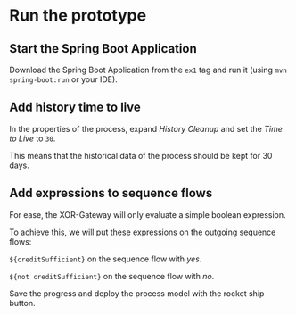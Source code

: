 # Run the prototype

## Start the Spring Boot Application

Download the Spring Boot Application from the `ex1` tag and run it (using `mvn spring-boot:run` or your IDE).

## Add history time to live

In the properties of the process, expand _History Cleanup_ and set the _Time to Live_ to `30`.

This means that the historical data of the process should be kept for 30 days.

## Add expressions to sequence flows

For ease, the XOR-Gateway will only evaluate a simple boolean expression.

To achieve this, we will put these expressions on the outgoing sequence flows:

`${creditSufficient}` on the sequence flow with _yes_.

`${not creditSufficient}` on the sequence flow with _no_.

Save the progress and deploy the process model with the rocket ship button.
